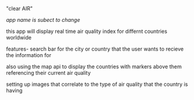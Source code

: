 "clear AIR"

*app name is subect to change*

this app will display real time air quality index for differnt countries worldwide

features-
search bar for the city or country that the user wants to recieve the information for

also using the map api to display the countries with markers above them referencing their current air quality

setting up images that correlate to the type of air quality that the country is having